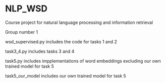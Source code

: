 # NLP_WSD
Course project for natural language processing and information retrieval

Group number 1


wsd_supervised.py includes the code for tasks 1 and 2

task3_4.py includes tasks 3 and 4

task5.py includes impplementations of word embeddings excluding our own trained model for task 5

task5_our_model includes our own trained model for task 5

